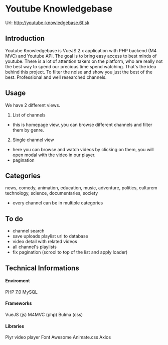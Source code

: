 # Youtube Knowledgebase

Url: http://youtube-knowledgebase.6f.sk

## Introduction
Youtube Knowledgebase is VueJS 2.x application with PHP backend (M4 MVC) and Youtube API. The goal is to bring easy access to best minds of youtube. There is a lot of attention takers on the platform, who are really not the best way to spend our precious time spend watching. That's the idea behind this project. To filter the noise and show you just the best of the best. Professional and well researched channels. 

## Usage
We have 2 different views.

1. List of channels
- this is homepage view, you can browse different channels and filter them by genre.

2. Single channel view
- here you can browse and watch videos by clicking on them, you will open modal with the video in our player.
- pagination

## Categories
news, comedy, animation, education, music, adventure, politics, culturem technology, science, documentaries, society
- every channel can be in multiple categories

## To do
- channel search 
- save uploads playlist url to database
- video detail with related videos
- all channel's playlists
- fix pagination (scrool to top of the list and apply loader)

## Technical Informations

#### Enviroment
PHP 7.0
MySQL

#### Frameworks
VueJS (js)
M4MVC (php)
Bulma (css)

#### Libraries
Plyr video player
Font Awesome
Animate.css
Axios